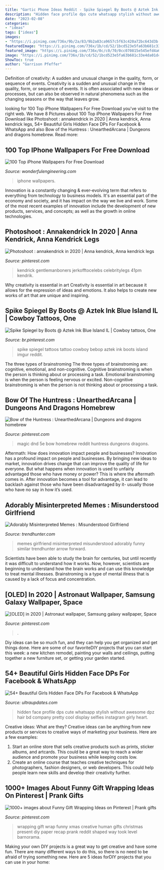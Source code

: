```yaml
---
title: "Gartic Phone Ideas Reddit - Spike Spiegel By Boots @ Aztek Ink Blue Island Il"
description: "Hidden face profile dps cute whatsapp stylish without awesome dpz hair bd company pretty cool display selfies instagram girly heart"
date: "2023-02-08"
categories:
- "ideas"
tags: ["ideas"]
images:
- "https://i.pinimg.com/736x/9b/2a/83/9b2a83ca9657c5f63c420a72bc643d3b.jpg"
featuredImage: "https://i.pinimg.com/736x/1b/cd/52/1bcd523e5fa63b681c33e4da01dcefdf.jpg"
featured_image: "https://i.pinimg.com/736x/0c/c0/70/0cc070815e545efd4a682413d449a0b6.jpg"
image: "https://i.pinimg.com/736x/1b/cd/52/1bcd523e5fa63b681c33e4da01dcefdf.jpg"
ShowToc: true
author: "Garrison Pfeffer"
---
```



Definition of creativity: A sudden and unusual change in the quality, form, or sequence of events.
Creativity is a sudden and unusual change in the quality, form, or sequence of events. It is often associated with new ideas or processes, but can also be observed in natural phenomena such as the changing seasons or the way that leaves grow.

	

		
looking for 100 Top iPhone Wallpapers For Free Download you've visit to the right web. We have 8 Pictures about 100 Top iPhone Wallpapers For Free Download like Photoshoot : annakendrick in 2020 | Anna kendrick, Anna kendrick legs, 54+ Beautiful Girls Hidden Face DPs For Facebook &amp; WhatsApp and also Bow of the Huntress : UnearthedArcana | Dungeons and dragons homebrew. Read more:
		
    
## 100 Top IPhone Wallpapers For Free Download

<img loading=lazy src="https://wonderfulengineering.com/wp-content/uploads/2014/05/iPhone-wallpaper-33.jpg" onerror="this.onerror=null;this.src='https://tse2.mm.bing.net/th?id=OIP.lmG6P4-FhmvIZ9uH7XySjgHaNJ&amp;pid=15.1';" alt="100 Top iPhone Wallpapers For Free Download">

_Source: wonderfulengineering.com_

>iphone wallpapers. 

	

Innovation is a constantly changing & ever-evolving term that refers to everything from technology to business models. It's an essential part of the economy and society, and it has impact on the way we live and work. Some of the most recent examples of innovation include the development of new products, services, and concepts; as well as the growth in online technologies.

    
## Photoshoot : Annakendrick In 2020 | Anna Kendrick, Anna Kendrick Legs

<img loading=lazy src="https://i.pinimg.com/736x/3e/ce/5c/3ece5cb6d9c04ed3e0cdd5e2ec5a35fc.jpg" onerror="this.onerror=null;this.src='https://tse4.mm.bing.net/th?id=OIP.6B8SX9UoIBTp4iWAT9PCdQHaHa&amp;pid=15.1';" alt="Photoshoot : annakendrick in 2020 | Anna kendrick, Anna kendrick legs">

_Source: pinterest.com_

>kendrick gentlemanboners jerkofftocelebs celebritylegs 41pm kendrik. 

	

Why creativity is essential in art
Creativity is essential in art because it allows for the expression of ideas and emotions. It also helps to create new works of art that are unique and inspiring.

    
## Spike Spiegel By Boots @ Aztek Ink Blue Island IL | Cowboy Tattoos, One

<img loading=lazy src="https://i.pinimg.com/736x/9b/2a/83/9b2a83ca9657c5f63c420a72bc643d3b.jpg" onerror="this.onerror=null;this.src='https://tse3.mm.bing.net/th?id=OIP.g4p8GvUVUfSvCE9z11obggHaJ4&amp;pid=15.1';" alt="Spike Spiegel by Boots @ Aztek Ink Blue Island IL | Cowboy tattoos, One">

_Source: br.pinterest.com_

>spike spiegel tattoos tattoo cowboy bebop aztek ink boots island imgur reddit. 

	

The three types of brainstroming
The three types of brainstroming are: cognitive, emotional, and non-cognitive. Cognitive brainstroming is when the person is thinking about or processing a task. Emotional brainstroming is when the person is feeling nervous or excited. Non-cognitive brainstroming is when the person is not thinking about or processing a task.

    
## Bow Of The Huntress : UnearthedArcana | Dungeons And Dragons Homebrew

<img loading=lazy src="https://i.pinimg.com/736x/1b/cd/52/1bcd523e5fa63b681c33e4da01dcefdf.jpg" onerror="this.onerror=null;this.src='https://tse1.mm.bing.net/th?id=OIP.4OvLnv-5VsyUo5fcFwD6DgHaHW&amp;pid=15.1';" alt="Bow of the Huntress : UnearthedArcana | Dungeons and dragons homebrew">

_Source: pinterest.com_

>magic dnd 5e bow homebrew reddit huntress dungeons dragons. 

	

Aftermath: How does innovation impact people and businesses?
Innovation has a profound impact on people and businesses. By bringing new ideas to market, innovation drives change that can improve the quality of life for everyone. But what happens when innovation is used to unfairly advantaged those who have money or power? This is where the aftermath comes in. After innovation becomes a tool for advantage, it can lead to backlash against those who have been disadvantaged by it- usually those who have no say in how it’s used.

    
## Adorably Misinterpreted Memes : Misunderstood Girlfriend

<img loading=lazy src="http://cdn.trendhunterstatic.com/thumbs/misunderstood-girlfriend.jpeg" onerror="this.onerror=null;this.src='https://tse4.mm.bing.net/th?id=OIP.mOuIEUC7N6oNfOyrQAz2mwHaJc&amp;pid=15.1';" alt="Adorably Misinterpreted Memes : Misunderstood Girlfriend">

_Source: trendhunter.com_

>memes girlfriend misinterpreted misunderstood adorably funny similar trendhunter arrow forward. 

	

Scientists have been able to study the brain for centuries, but until recently it was difficult to understand how it works. Now, however, scientists are beginning to understand how the brain works and can use this knowledge to treat mental illnesses. Brainstroming is a type of mental illness that is caused by a lack of focus and concentration.

    
## [OLED] In 2020 | Astronaut Wallpaper, Samsung Galaxy Wallpaper, Space

<img loading=lazy src="https://i.pinimg.com/736x/0c/c0/70/0cc070815e545efd4a682413d449a0b6.jpg" onerror="this.onerror=null;this.src='https://tse1.mm.bing.net/th?id=OIP.fsa1yR3jcBoj8IFufEQJwgHaPo&amp;pid=15.1';" alt="[OLED] in 2020 | Astronaut wallpaper, Samsung galaxy wallpaper, Space">

_Source: pinterest.com_

>. 

	

Diy ideas can be so much fun, and they can help you get organized and get things done. Here are some of our favoriteDIY projects that you can start this week: a new kitchen remodel, painting your walls and ceilings, putting together a new furniture set, or getting your garden started.

    
## 54+ Beautiful Girls Hidden Face DPs For Facebook &amp; WhatsApp

<img loading=lazy src="https://www.ultraupdates.com/wp-content/uploads/2016/11/girls-with-hidden-face.jpg" onerror="this.onerror=null;this.src='https://tse2.mm.bing.net/th?id=OIP.btMxh2RND1RROztsOwM7OwHaHa&amp;pid=15.1';" alt="54+ Beautiful Girls Hidden Face DPs For Facebook &amp; WhatsApp">

_Source: ultraupdates.com_

>hidden face profile dps cute whatsapp stylish without awesome dpz hair bd company pretty cool display selfies instagram girly heart. 

	

Creative ideas: What are they?
Creative ideas can be anything from new products or services to creative ways of marketing your business. Here are a few examples:
1. Start an online store that sells creative products such as prints, sticker albums, and artcards. This could be a great way to reach a wider audience and promote your business while keeping costs low.
2. Create an online course that teaches creative techniques for photographers, fashion designers, or web developers. This could help people learn new skills and develop their creativity further.

    
## 1000+ Images About Funny Gift Wrapping Ideas On Pinterest | Prank Gifts

<img loading=lazy src="https://s-media-cache-ak0.pinimg.com/236x/b2/5d/df/b25ddf86e7c65f1d6386eb4cfdddccd7.jpg" onerror="this.onerror=null;this.src='https://tse4.mm.bing.net/th?id=OIP.PUZMuevOhnfr0eeS16v9OQAAAA&amp;pid=15.1';" alt="1000+ images about Funny Gift Wrapping Ideas on Pinterest | Prank gifts">

_Source: pinterest.com_

>wrapping gift wrap funny xmas creative human gifts christmas present diy paper recap prank reddit shaped way took level barnorama. 

	

Making your own DIY projects is a great way to get creative and have some fun. There are many different ways to do this, so there is no need to be afraid of trying something new. Here are 5 ideas forDIY projects that you can use in your home: 

